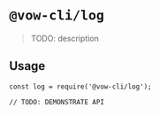 # `@vow-cli/log`

> TODO: description

## Usage

```
const log = require('@vow-cli/log');

// TODO: DEMONSTRATE API
```
